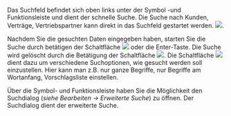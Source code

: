 Das Suchfeld befindet sich oben links unter der Symbol -und Funktionsleiste und dient der schnelle Suche.
Die Suche nach Kunden, Verträge, Vertriebspartner  kann direkt in das Suchfeld gestartet werden. ![](http://xpecto.github.io/docs/img/img_1425898635719.png). 

Nachdem Sie die gesuchten Daten eingegeben haben, starten Sie die Suche durch betätigen der Schaltfläche ![](http://xpecto.github.io/docs/img/img_1430301774652.png) oder die Enter-Taste. 
Die Suche wird gelöscht durch die Betätigung der Schaltfläche ![](http://xpecto.github.io/docs/img/img_1429098613885.png). 
Die Schaltfläche ![](http://xpecto.github.io/docs/img/img_1430302905891.png) dient dazu um verschiedene Suchoptionen, wie gesucht  werden soll einzustellen. Hier kann man z.B. nur ganze Begriffe, nur Begriffe am Wortanfang, Vorschlagsliste einstellen.

Über die Symbol- und Funktionsleiste haben Sie die Möglichkeit den Suchdialog (*siehe Bearbeiten → Erweiterte Suche*) zu öffnen. Der Suchdialog dient der erweiterte Suche. 